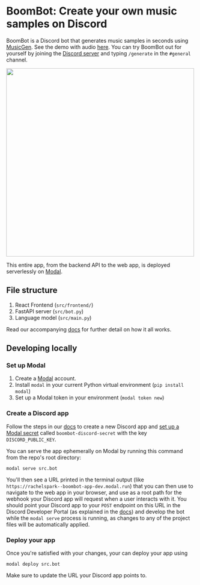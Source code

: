 # BoomBot: Create your own music samples on Discord

BoomBot is a Discord bot that generates music samples in seconds using [MusicGen](https://github.com/facebookresearch/audiocraft). See the demo with audio [here](https://modal-labs--boombot-app.modal.run). You can try BoomBot out for yourself by joining the [Discord server](https://discord.gg/CBekEF42) and typing `/generate` in the `#general` channel.

<img src="/fast-boombot-demo.gif" width="500" height="auto"/>

This entire app, from the backend API to the web app, is deployed serverlessly on [Modal](https://modal.com/).

## File structure

1. React Frontend (`src/frontend/`)
2. FastAPI server (`src/bot.py`)
3. Language model (`src/main.py`)

Read our accompanying [docs](https://modal.com/docs/guide/discord-musicgen) for further detail on how it all works.

## Developing locally

### Set up Modal

1. Create a [Modal](https://modal.com/) account.
2. Install `modal` in your current Python virtual environment (`pip install modal`)
3. Set up a Modal token in your environment (`modal token new`)

### Create a Discord app

Follow the steps in our [docs](https://modal.com/docs/guide/discord-musicgen#discord-bot) to create a new Discord app and [set up a Modal secret](https://modal.com/secrets/create) called `boombot-discord-secret` with the key `DISCORD_PUBLIC_KEY`.

You can serve the app ephemerally on Modal by running this command from the repo's root directory:

```shell
modal serve src.bot
```

You'll then see a URL printed in the terminal output (like `https://rachelspark--boombot-app-dev.modal.run`) that you can then use to navigate to the web app in your browser, and use as a root path for the webhook your Discord app will request when a user interacts with it. You should point your Discord app to your `POST` endpoint on this URL in the Discord Developer Portal (as explained in the [docs](https://modal.com/docs/guide/discord-musicgen#create-and-deploy-modal-webhook)) and develop the bot while the `modal serve` process is running, as changes to any of the project files will be automatically applied.

### Deploy your app

Once you're satisfied with your changes, your can deploy your app using

```shell
modal deploy src.bot
```

Make sure to update the URL your Discord app points to.
